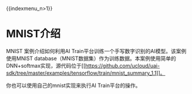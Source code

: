 {{indexmenu_n>1}}

# MNIST介绍
MNIST 案例介绍如何利用AI Train平台训练一个手写数字识别的AI模型。该案例使用MNIST database（MNIST数据集）作为训练数据。本案例使用简单的DNN+softmax实现，源代码位于[[https://github.com/ucloud/uai-sdk/tree/master/examples/tensorflow/train/mnist_summary_1.1]]。

你也可以使用自己的mnist实现来执行AI Train平台的操作。
